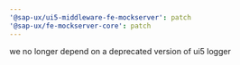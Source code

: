 ```yaml
---
'@sap-ux/ui5-middleware-fe-mockserver': patch
'@sap-ux/fe-mockserver-core': patch
---
```


we no longer depend on a deprecated version of ui5 logger
